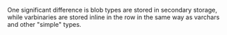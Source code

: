 One significant difference is blob types are stored in secondary storage, while varbinaries are stored inline in the row in the same way as varchars and other "simple" types.
